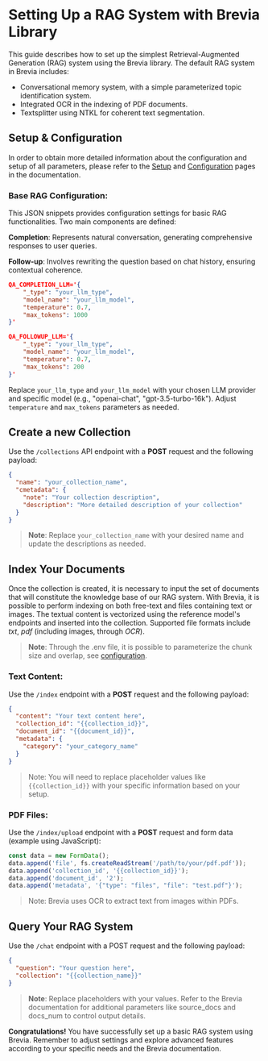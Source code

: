 # Setting Up a RAG System with Brevia Library

This guide describes how to set up the simplest Retrieval-Augmented Generation (RAG) system using the Brevia library.
The default RAG system in Brevia includes:

- Conversational memory system, with a simple parameterized topic identification system.
- Integrated OCR in the indexing of PDF documents.
- Textsplitter using NTKL for coherent text segmentation.

##  Setup & Configuration

In order to obtain more detailed information about the configuration and setup of all parameters, please refer to the [Setup](/setup) and [Configuration](/configuration) pages in the documentation.


### Base RAG Configuration:

This JSON snippets provides configuration settings for basic RAG functionalities.
Two main components are defined:

**Completion**:
Represents natural conversation, generating comprehensive responses to user queries.

**Follow-up**:
Involves rewriting the question based on chat history, ensuring contextual coherence.

```JSON
QA_COMPLETION_LLM='{
    "_type": "your_llm_type",
    "model_name": "your_llm_model",
    "temperature": 0.7,
    "max_tokens": 1000
}'

QA_FOLLOWUP_LLM='{
    "_type": "your_llm_type",
    "model_name": "your_llm_model",
    "temperature": 0.7,
    "max_tokens": 200
}'
```

Replace `your_llm_type` and `your_llm_model` with your chosen LLM provider and specific model (e.g., "openai-chat", "gpt-3.5-turbo-16k").
Adjust `temperature` and `max_tokens` parameters as needed.

## Create a new Collection
Use the `/collections` API endpoint with a **POST** request and the following payload:

```JSON
{
  "name": "your_collection_name",
  "cmetadata": {
    "note": "Your collection description",
    "description": "More detailed description of your collection"
  }
}
```

> **Note**: Replace `your_collection_name` with your desired name and update the descriptions as needed.

## Index Your Documents

Once the collection is created, it is necessary to input the set of documents that will constitute the knowledge base of our RAG system. With Brevia, it is possible to perform indexing on both free-text and files containing text or images. The textual content is vectorized using the reference model's endpoints and inserted into the collection.
Supported file formats include *txt*, *pdf* (including images, through *OCR*).

> **Note**: Through the .env file, it is possible to parameterize the chunk size and overlap, see [configuration](/config).


### Text Content:
Use the `/index` endpoint with a **POST** request and the following payload:

```JSON
{
  "content": "Your text content here",
  "collection_id": "{{collection_id}}",
  "document_id": "{{document_id}}",
  "metadata": {
    "category": "your_category_name"
  }
}
```

>Note: You will need to replace placeholder values like `{{collection_id}}` with your specific information based on your setup.

### PDF Files:
Use the `/index/upload` endpoint with a **POST** request and form data (example using JavaScript):

```Javascript
const data = new FormData();
data.append('file', fs.createReadStream('/path/to/your/pdf.pdf'));
data.append('collection_id', '{{collection_id}}');
data.append('document_id', '2');
data.append('metadata', '{"type": "files", "file": "test.pdf"}');
```

> Note: Brevia uses OCR to extract text from images within PDFs.

## Query Your RAG System
Use the `/chat` endpoint with a POST request and the following payload:

```JSON
{
  "question": "Your question here",
  "collection": "{{collection_name}}"
}
```

> **Note**: Replace placeholders with your values. Refer to the Brevia documentation for additional parameters like source_docs and docs_num to control output details.

**Congratulations!**
You have successfully set up a basic RAG system using Brevia.
Remember to adjust settings and explore advanced features according to your specific needs and the Brevia documentation.

